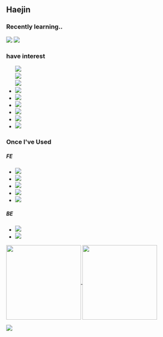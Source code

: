 <h2>Haejin</h2>
<section class="section01">
  <h3>Recently learning..</h3>
  <p>
    <img src="https://img.shields.io/badge/C-A8B9CC?style=flat&logo=C&logoColor=ffffff"/> <img src="https://img.shields.io/badge/Python-3776AB style=flat&logo=Python&logoColor=ffffff"/>
  </p>

  <h3>have interest</h3>
  <ul >
    <li style="list-style-type:none;">
      <img src="https://img.shields.io/badge/Game-454545?style=flat&logoColor=white"/>
    </li>
    <li style="list-style-type:none;">
      <img src="https://img.shields.io/badge/UI-454545?style=flat&logoColor=white"/>
    </li>
    <li style="list-style-type:none;">
      <img src="https://img.shields.io/badge/Interaction-454545?style=flat&logoColor=white"/>
    </li>
    <li>
      <img src="https://img.shields.io/badge/Browser-454545?style=flat&logoColor=white"/>
    </li>
    <li>
      <img src="https://img.shields.io/badge/Network-454545?style=flat&logoColor=white"/>
    </li>
    <li>
      <img src="https://img.shields.io/badge/Data Structure-454545?style=flat&logoColor=white"/>
    </li>
    <li>
      <img src="https://img.shields.io/badge/Algorithm-454545?style=flat&logoColor=white"/>
    </li>
    <li>
      <img src="https://img.shields.io/badge/Refactoring-454545?style=flat&logoColor=white"/>
    </li>
    <li>
      <img src="https://img.shields.io/badge/CS-454545?style=flat&logoColor=white"/>
    </li>
  </ul>  
</section>

<section class="section02">
  <h3>Once I've Used</h3>
  <p> 
    <h5>FE</h5>
    <ul>
      <li>
        <img src="https://img.shields.io/badge/HTML5-E34F26?style=flat&logo=HTML5&logoColor=ffffff"/>
      </li>
      <li>
        <img src="https://img.shields.io/badge/CSS3-1572B6?style=flat&logo=CSS3&logoColor=ffffff"/>
      </li>
      <li>
        <img src="https://img.shields.io/badge/Sass-CC6699?style=flat&logo=Sass&logoColor=ffffff"/>
      </li>
      <li>
        <img src="https://img.shields.io/badge/JavaScript-F7DF1E?style=flat&logo=JavaScript&logoColor=ffffff"/>
      </li>
      <li>
        <img src="https://img.shields.io/badge/jQuery-0769AD?style=flat&logo=jQuery&logoColor=ffffff"/>
      </li>
    </ul>
    <h5>BE</h5>
    <ul>
      <li>
        <img src="https://img.shields.io/badge/Java-B07000?style=flat&logoColor=white"/>
      </li> 
      <li>
        <img src="https://img.shields.io/badge/Oracle-F80000?style=flat&logo=Oracle&logoColor=ffffff"/>
      </li>
    </p>
  </p>
</section>

<a href="https://github.com/Haejnk/">
  <img height=200 align="center" src="https://github-readme-stats.vercel.app/api?username=Haejnk&theme=transparent" />
</a>
<a href="https://github.com/Haejnk/">
  <img height=200 align="center" src="https://github-readme-stats.vercel.app/api/top-langs?username=Haejnk&layout=donut&langs_count=8&card_width=320&theme=transparent" />
</a>

<a href="https://github.com/HaeJnk"><img src="https://hits.seeyoufarm.com/api/count/incr/badge.svg?url=https%3A%2F%2Fgithub.com%2FHaeJnk&count_bg=%23000000&title_bg=%23000000&icon=github.svg&icon_color=%23E7E7E7&title=GitHub&edge_flat=false)"/></a>

<!---
HaeJnk/HaeJnk is a ✨ special ✨ repository because its `README.md` (this file) appears on your GitHub profile.
You can click the Preview link to take a look at your changes.
--->
